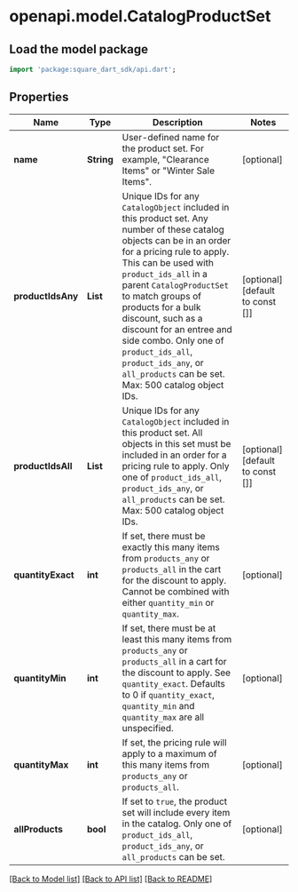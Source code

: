 # openapi.model.CatalogProductSet

## Load the model package
```dart
import 'package:square_dart_sdk/api.dart';
```

## Properties
Name | Type | Description | Notes
------------ | ------------- | ------------- | -------------
**name** | **String** | User-defined name for the product set. For example, \"Clearance Items\" or \"Winter Sale Items\". | [optional] 
**productIdsAny** | **List<String>** |  Unique IDs for any `CatalogObject` included in this product set. Any number of these catalog objects can be in an order for a pricing rule to apply.  This can be used with `product_ids_all` in a parent `CatalogProductSet` to match groups of products for a bulk discount, such as a discount for an entree and side combo.  Only one of `product_ids_all`, `product_ids_any`, or `all_products` can be set.  Max: 500 catalog object IDs. | [optional] [default to const []]
**productIdsAll** | **List<String>** | Unique IDs for any `CatalogObject` included in this product set. All objects in this set must be included in an order for a pricing rule to apply.  Only one of `product_ids_all`, `product_ids_any`, or `all_products` can be set.  Max: 500 catalog object IDs. | [optional] [default to const []]
**quantityExact** | **int** | If set, there must be exactly this many items from `products_any` or `products_all` in the cart for the discount to apply.  Cannot be combined with either `quantity_min` or `quantity_max`. | [optional] 
**quantityMin** | **int** | If set, there must be at least this many items from `products_any` or `products_all` in a cart for the discount to apply. See `quantity_exact`. Defaults to 0 if `quantity_exact`, `quantity_min` and `quantity_max` are all unspecified. | [optional] 
**quantityMax** | **int** | If set, the pricing rule will apply to a maximum of this many items from `products_any` or `products_all`. | [optional] 
**allProducts** | **bool** | If set to `true`, the product set will include every item in the catalog. Only one of `product_ids_all`, `product_ids_any`, or `all_products` can be set. | [optional] 

[[Back to Model list]](../README.md#documentation-for-models) [[Back to API list]](../README.md#documentation-for-api-endpoints) [[Back to README]](../README.md)



